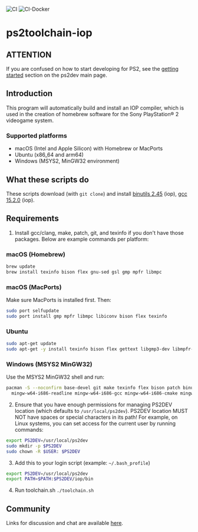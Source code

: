 ![CI](https://github.com/ps2dev/ps2toolchain-iop/workflows/CI/badge.svg)
![CI-Docker](https://github.com/ps2dev/ps2toolchain-iop/workflows/CI-Docker/badge.svg)

# ps2toolchain-iop

## **ATTENTION**

If you are confused on how to start developing for PS2, see the
[getting started](https://ps2dev.github.io/#getting-started) section on
the ps2dev main page.  

## Introduction

This program will automatically build and install an IOP compiler, which is used in the creation of homebrew software for the Sony PlayStation® 2 videogame system.

### Supported platforms

- macOS (Intel and Apple Silicon) with Homebrew or MacPorts
- Ubuntu (x86_64 and arm64)
- Windows (MSYS2, MinGW32 environment)

## What these scripts do

These scripts download (with `git clone`) and install [binutils 2.45](http://www.gnu.org/software/binutils/ "binutils") (iop), [gcc 15.2.0](https://gcc.gnu.org/ "gcc") (iop).

## Requirements

1.  Install gcc/clang, make, patch, git, and texinfo if you don't have those packages. Below are example commands per platform:

   ### macOS (Homebrew)
   ```bash
   brew update
   brew install texinfo bison flex gnu-sed gsl gmp mpfr libmpc
   ```

   ### macOS (MacPorts)
   Make sure MacPorts is installed first. Then:
   ```bash
   sudo port selfupdate
   sudo port install gmp mpfr libmpc libiconv bison flex texinfo
   ```

   ### Ubuntu
   ```bash
   sudo apt-get update
   sudo apt-get -y install texinfo bison flex gettext libgmp3-dev libmpfr-dev libmpc-dev
   ```

   ### Windows (MSYS2 MinGW32)
   Use the MSYS2 MinGW32 shell and run:
   ```bash
   pacman -S --noconfirm base-devel git make texinfo flex bison patch binutils mpc-devel tar \
     mingw-w64-i686-readline mingw-w64-i686-gcc mingw-w64-i686-cmake mingw-w64-i686-make mingw-w64-i686-libogg
   ```

2.  Ensure that you have enough permissions for managing PS2DEV location (which defaults to `/usr/local/ps2dev`). PS2DEV location MUST NOT have spaces or special characters in its path! For example, on Linux systems, you can set access for the current user by running commands:
```bash
export PS2DEV=/usr/local/ps2dev
sudo mkdir -p $PS2DEV
sudo chown -R $USER: $PS2DEV
```
3.  Add this to your login script (example: `~/.bash_profile`)
```bash
export PS2DEV=/usr/local/ps2dev
export PATH=$PATH:$PS2DEV/iop/bin
```
4.  Run toolchain.sh
    `./toolchain.sh`

## Community

Links for discussion and chat are available
[here](https://ps2dev.github.io/#community).  
